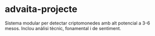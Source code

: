 # advaita-projecte
Sistema modular per detectar criptomonedes amb alt potencial a 3-6 mesos. Inclou anàlisi tècnic, fonamental i de sentiment.
